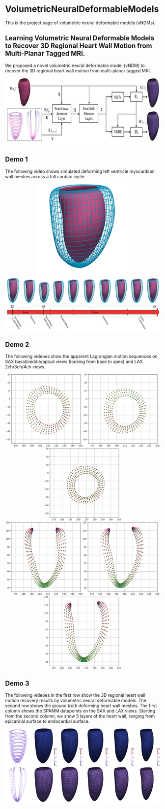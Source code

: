 # VolumetricNeuralDeformableModels
This is the project page of volumetric neural deformable models (vNDMs).

## Learning Volumetric Neural Deformable Models to Recover 3D Regional Heart Wall Motion from Multi-Planar Tagged MRI.
We proposed a novel volumetric neural deformable model (vNDM) to recover the 3D regional heart wall motion from multi-planar tagged MRI.
<div align=center><img width="820" height="221" src="https://github.com/DeepTag/VolumetricNeuralDeformableModels/blob/main/vndm.png"/></div>

## Demo 1
The following video shows simulated deforming left ventricle myocardium wall meshes across a full cardiac cycle.  
<div align=center><img width="300" height="300" src="https://github.com/DeepTag/VolumetricNeuralDeformableModels/blob/main/Simulation_Example/Mesh/simulation_mesh.gif"/></div>
<div align=center><img width="820" height="176" src="https://github.com/DeepTag/VolumetricNeuralDeformableModels/blob/main/Simulation_Example/Mesh/cardiac_cycle.png"/></div>

## Demo 2
The following videoes show the apparent Lagrangian motion sequences on SAX basal/middle/apical views (looking from base to apex) and LAX 2ch/3ch/4ch views. 
<div align=center><img width="250" height="237.4" src="https://github.com/DeepTag/VolumetricNeuralDeformableModels/blob/main/Simulation_Example/Apparent_Lagrangian_Motion/SAX/apparent_motion_sequence_sax_7.gif"/><img width="250" height="237.4" src="https://github.com/DeepTag/VolumetricNeuralDeformableModels/blob/main/Simulation_Example/Apparent_Lagrangian_Motion/SAX/apparent_motion_sequence_sax_5.gif"/><img width="250" height="237.4" src="https://github.com/DeepTag/VolumetricNeuralDeformableModels/blob/main/Simulation_Example/Apparent_Lagrangian_Motion/SAX/apparent_motion_sequence_sax_3.gif"/></div>
<div align=center><img width="250" height="238.6" src="https://github.com/DeepTag/VolumetricNeuralDeformableModels/blob/main/Simulation_Example/Apparent_Lagrangian_Motion/LAX/apparent_motion_sequence_lax_0.gif"/><img width="250" height="238.6" src="https://github.com/DeepTag/VolumetricNeuralDeformableModels/blob/main/Simulation_Example/Apparent_Lagrangian_Motion/LAX/apparent_motion_sequence_lax_1.gif"/><img width="250" height="238.6" src="https://github.com/DeepTag/VolumetricNeuralDeformableModels/blob/main/Simulation_Example/Apparent_Lagrangian_Motion/LAX/apparent_motion_sequence_lax_2.gif"/></div>


## Demo 3
The following videoes in the first row show the 3D regional heart wall motion recovery results by volumetric neural deformable models. The second row shows the ground truth deforming heart wall meshes. The first column shows the SPAMM datapoints on the SAX and LAX views. Starting from the second column, we show 5 layers of the heart wall, ranging from epicardial surface to endocardial surface.
<div align=center><img width="750" height="249.5" src="https://github.com/DeepTag/VolumetricNeuralDeformableModels/blob/main/3D_Regional_Wall_Motion_Recovery_Example/supp_fig3_20_frames.gif"/></div>

